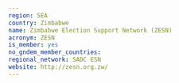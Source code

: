```yaml
---
region: SEA
country: Zimbabwe
name: Zimbabwe Election Support Network (ZESN)
acronym: ZESN
is_member: yes
no_gndem_member_countries: 
regional_network: SADC ESN
website: http://zesn.org.zw/
---
```

